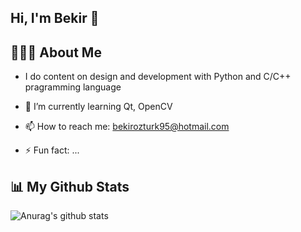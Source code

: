 ## Hi, I'm Bekir 👋

## 👨🏼‍✈️ About Me
- I do content on design and development with Python and C/C++ pragramming language  
- 🌱 I’m currently learning Qt, OpenCV 
- 📫 How to reach me: bekirozturk95@hotmail.com

- ⚡ Fun fact: ...

## 📊 My Github Stats
![Anurag's github stats](https://github-readme-stats.vercel.app/api?username=engineerbekir&theme=algolia&show_icons=true)
